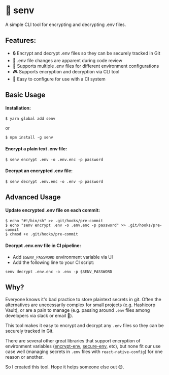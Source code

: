 # 🔐 senv

A simple CLI tool for encrypting and decrypting .env files.


## Features:
- 🔒 Encrypt and decrypt .env files so they can be securely tracked in Git
- 👀 .env file changes are apparent during code review
- 🔢 Supports multiple .env files for different environment configurations
- 🎮 Supports encryption and decryption via CLI tool
- 🚢 Easy to configure for use with a CI system


## Basic Usage

#### Installation:

`$ yarn global add senv`

or

`$ npm install -g senv`

#### Encrypt a plain text .env file:

`$ senv encrypt .env -o .env.enc -p password`

#### Decrypt an encrypted .env file:

`$ senv decrypt .env.enc -o .env -p password`


## Advanced Usage

#### Update encrypted .env file on each commit:
```
$ echo "#!/bin/sh" >> .git/hooks/pre-commit
$ echo "senv encrypt .env -o .env.enc -p password" >> .git/hooks/pre-commit
$ chmod +x .git/hooks/pre-commit
```

#### Decrypt .env.env file in CI pipeline:
- Add `$SENV_PASSWORD` environment variable via UI
- Add the following line to your CI script:

`senv decrypt .env.enc -o .env -p $SENV_PASSWORD`


## Why?

Everyone knows it's bad practice to store plaintext secrets in git. Often the alternatives are unecessarily complex for small projects (e.g. Hashicorp Vault), or are a pain to manage (e.g. passing around `.env` files among developers via slack or email 🤮).

This tool makes it easy to encrypt and decrypt any `.env` files so they can be securely tracked in Git.

There are several other great libraries that support encryption of environment variables ([encrypt-env](https://www.npmjs.com/package/encrypt-env), [secure-env](https://www.npmjs.com/package/secure-env), etc), but none fit our use case well (managing secrets in `.env` files with `react-native-config`) for one reason or another.

So I created this tool. Hope it helps someone else out 😊.